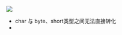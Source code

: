 ![](https://gitee.com/codebysandwich/source/raw/master/picgo/2022-09/OnJava.png)
- char 与 byte、short类型之间无法直接转化
- 